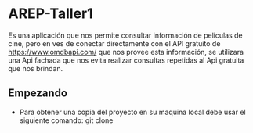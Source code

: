 # AREP-Taller1
Es una aplicación que nos permite consultar información de peliculas de cine, pero en ves de conectar directamente con el API gratuito de https://www.omdbapi.com/ que nos provee esta información, se utilizara una Api fachada que nos evita realizar consultas repetidas al Api gratuita que nos brindan.


## Empezando

  * Para obtener una copia del proyecto en su maquina local debe usar el siguiente comando:
     git clone 
